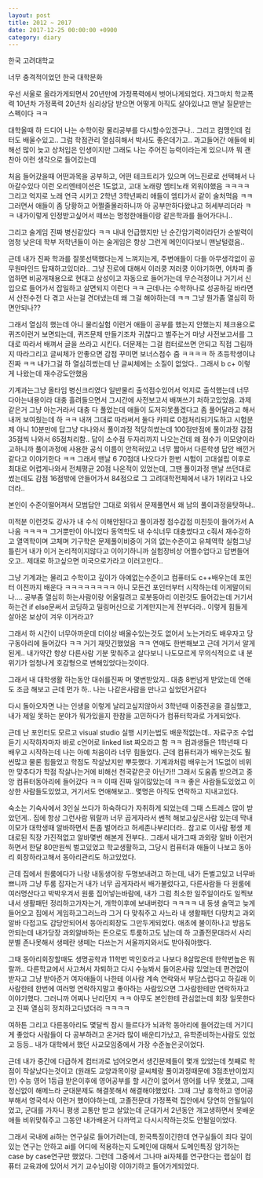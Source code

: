 ```yaml
---
layout: post
title: 2012 ~ 2017
date: 2017-12-25 00:00:00 +0900
category: diary
---
```

한국 고려대학교

너무 충격적이었던 한국 대학문화

우선 서울로 올라가게되면서 20년만에 가정폭력에서 벗어나게되었다. 자그마치 학교폭력 10년차 가정폭력 20년차 심리상담 받으면 어떻게 아직도 살아있냐고 맨날 질문받는 스펙이다 ㅋㅋ

대학올때 하 드디어 나는 수학이랑 물리공부를 다시할수있겠구나.. 그리고 컴맹인데 컴터도 배울수있고.. 그럼 학점관리 열심히해서 박사도 좋은데가고.. 과고들어간 애들에 비해선 많이 늦고 상처입은 인생이지만 그래도 나는 주어진 능력이라는게 있으니까 뭐 괜찬아 이런 생각으로 들어갔는데

처음 들어갔을때 어떤과목을 공부하고, 어떤 테크트리가 있으며 어느진로로 선택해서 나아갈수있다 이런 오리엔테이션은 1도없고, 고대 노래랑 엠티노래 외워야했음 ㅋㅋㅋㅋ 그리고 억지로 노래 연극 시키고 2학년 3학년짜리 애들이 엠티가서 같이 술처먹음 ㅋㅋ 그러면서 애들이 좀 당황하고 어쩔줄몰라하니까 아 공부만하다왔냐고 허세부리더라 ㅋㅋ 내가이렇게 인정받고싶어서 떼쓰는 멍청한애들이랑 같은학과를 들어가다니.. 

그리고 술게임 진짜 병신같았다 ㅋㅋ 내내 언급했지만 난 순간암기력이라던가 순발력이 엄청 낮은데 학부 저학년들이 아는 술게임은 항상 그런게 메인이다보니 맨날털렸음..

근데 내가 진짜 학과를 잘못선택했다는게 느껴지는게, 주변애들이 다들 아무생각없이 공무원마인드 탑재하고있더라.. 그냥 진로에 대해서 이러쿵 저러쿵 이야기하면, 어차피 졸업하면 비공개채용으로 현대고 삼성이고 자동으로 들어가는데 무슨걱정이냐 거기서 신입으로 들어가서 잡일하고 살면되지 이런다 ㅋㅋ 근데나는 수학하나로 성공하길 바라면서 산전수전 다 겪고 사는걸 견뎌냈는데 왜 그걸 해야하는데 ㅋㅋ 그냥 뭔가좀 열심히 하면안되나??

그래서 열심히 했는데 아니 물리실험 이런거 애들이 공부를 했는지 안했는지 체크용으로 퀴즈이런거 보면되는데, 퀴즈문제 만들기조차 귀찮다고 벌주는거 마냥 사전보고서를 그대로 따라서 배껴서 글을 쓰라고 시킨다. 더문제는 그걸 컴터로쓰면 안되고 직접 그림까지 따라그리고 글씨체가 안좋으면 감점 꾸미면 보너스점수 줌 ㅋㅋㅋㅋ 하 초등학생이냐 진짜 ㅋㅋ 내가그걸 하 열심히썼는데 난 글씨체에는 소질이 없었다.. 그래서 b c+ 이렇게 나왔는데 재수강도안했음

기계과는그냥 올타임 병신크리였다 일반물리 출석점수있어서 억지로 출석했는데 너무 다아는내용이라 대충 흘려들으면서 그시간에 사전보고서 배껴쓰기 처하고있었음. 
과제 같은거 그냥 아는거라서 대충 다 풀었는데 애들이 도저히못풀겠다고 좀 풀어달라고 해서 내꺼 보여줬는데 하 ㅋㅋ 내꺼 그대로 따라써서 둘다 카피로 0점처리되기도하고 시험문제 아니 10분만에 답그냥 다나와서 풀이과정 적당히썼는데 100점만점에 풀이과정 감점 35점씩 나와서 65점처리함.. 답이 소수점 두자리까지 나오는건데 왜 점수가 이모양이라고하니까 풀이과정에 사용한 공식 이름이 안적혀있고 너무 짧아서 다른학생 답안 배낀거같다고 이야기한다 ㅋㅋ
그래서 맨날 6 70점대 나오다가 한번 시험이 고대설립 이후로 최대로 어렵게나와서 전체평균 20점 나온적이 있었는데, 그땐 풀이과정 맨날 쓰던대로 썼는데도 감점 16점밖에 안들어가서 84점으로 그 고려대학전체에서 내가 1위라고 나오더라..

본인이 수준이떨어져서 모범답안 그대로 외워서 문제풀면서 왜 남의 풀이과정을탓하냐..

미적분 이런것도 강사가 내 수식 이해안된다고 풀이과정 점수감점 미친듯이 들어가서 A나옴 ㅋㅋㅋㅋ
그거뿐만이 아니었다 동역학도 내 수식너무 대충썼다고 c줘서 재수강하고 열역학이며 고체며 기구학은 문제풀이비중이 거의 없는수준이고 유체역학 실험그냥 틀린거 내가 이거 논리적이지않다고 이야기하니까 실험장비상 어쩔수업다고 답변들어오고.. 제대로 하고싶으면 미국으로가라고 이러고만다..

그냥 기계과는 물리고 수학이고 깊이가 아예없는수준이고 컴퓨터도 c++배우는데 포인터 이전까지 배운다 ㅋㅋㅋㅋㅋㅋㅋㅋ 아니 모든건 포인터부터 시작하는데 이게말이되나.... 공부좀 열심히 하는사람이랑 어울릴려고 로봇동아리 이런것도 들어갔는데 거기서하는건 if else문써서 코딩하고 밀링머신으로 기계만지는게 전부더라.. 이렇게 힘들게 살아온 보상이 겨우 이거라고?

그래서 하 시간이 너무아까운데 더이상 배울수있는것도 없어서 노는거라도 배우자고 당구동아리에 들어갔다 ㅋㅋ 거기 재밋긴했었음 ㅋㅋ 연애도 한번해보고 근데 거기서 알게된게.. 내가약간 항상 다른사람 기분 맞춰주고 살다보니 나도모르게 무의식적으로 내 분위기가 엄청나게 호감형으로 변해있었다는것이다. 

그래서 내 대학생활 하는동안 대쉬를진짜 머 몇번받았지.. 대충 8번넘게 받았는데 연애도 조금 해보고 근데 먼가 하.. 나는 나같은사람을 만나고 싶었던거같다

다시 돌아오자면 나는 인생을 이렇게 날리고싶지않아서 3학년때 이중전공을 결심했고, 내가 제일 못하는 분야가 뭐가있을지 한참을 고민하다가 컴퓨터학과로 가게되었다.

근데 난 포인터도 모르고 visual studio 실행 시키는법도 배운적없는데.. 자료구조 수업 듣기 시작하자마자 바로 c언어로 linked list 짜오라고 함 ㅋㅋ 컴과생들은 1학년때 다 배우고 시작하는데 나는 아예 처음이라 너무 힘들었다.
근데 컴퓨터과가 배우는것도 훨씬많고 물론 힘들었고 학점도 작살났지만 뿌듯했다. 기계과처럼 배우는거 1도없이 비위만 맞추다가 학점 작살나는거에 비해선 천국같은곳 아닌가!! 그래서 도움좀 받으려고 중앙 컴퓨터동아리에 들어갔다 ㅋㅋ 이때 진짜 일이많았는데 ㅋㅋ 좋은 사람들도있었고 이상한 사람들도있었고, 거기서도 연애해보고.. 몇명은 아직도 연락하고 지내고있다.

숙소는 기숙사에서 3인실 쓰다가 하숙하다가 자취하게 되었는데 그때 스트레스 많이 받았던게.. 집에 항상 그런사람 뭐랄까 너무 곱게자라서 쎈척 해보고싶은사람 있는데 막내이모가 대학생때 알바하면서 돈좀 벌어라고 허세존나부리더라.. 참고로 이사람 평생 제대로된 직장 가진적없고 알바몇번 해본게 전부다.. 그래서 내가그때 과외랑 알바 이런거하면서 한달 80만원씩 벌고있었고 학교생활하고, 그당시 컴퓨터과 애들이 나보고 동아리 회장하라고해서 동아리관리도 하고있었다.

근데 집에서 원룸에다가 나랑 내동생이랑 두명보내려고 하는데, 내가 돈벌고있고 너무바쁘니까 그냥 투룸 잡자는거 내가 너무 곱게자라서 배가불렀다고, 다른사람들 다 원룸에 여러명산다고 박박우겨서 원룸 집어넣는바람에, 내가 그럼 최소한 일주일이라도 일찍보내서 생활패턴 정리하고가자는거, 개학이후에 보내버렸다 ㅋㅋㅋㅋ 내 동생 술먹고 늦게들어오고 집에서 게임하고그러느라 그거 다 맞춰주고 사느라 내 생활패턴 다망치고 과외 알바 다접고도 감당안되어서 동아리회장도 그만두게되었다. 애초에 불이하나고 방음도안되는데 내가당장 과외알바하는 돈으로도 투룸하고도 남는데 하 고졸전문대라서 사리분별 존나못해서 생떼란 생떼는 다쓰는거 서울까지와서도 받아줘야했다.

그때 동아리회장할때도 생명공학과 11학번 박인호라고 나보다 8살많은데 한학번높은 뭐랄까.. 다른학교에서 사고쳐서 자퇴하고 다시 수능봐서 들어온사람 있었는데 편견없이 받자고 그냥 받아준거 여자애들이 나한테 이사람 계속 연락와서 부담스럽다고 하길래 이사람한테 한번에 여러명 연락하지말고 좋아하는 사람있으면 그사람한테만 연락하자고 이야기했다. 그러니까 어찌나 난리던지 ㅋㅋ 아무도 본인한테 관심없는데 회장 일못한다고 진짜 열심히 정치하고다녔더라 ㅋㅋㅋㅋ

여하튼 그리고 다른동아리도 몇달씩 잠시 들르다가 뇌과학 동아리에 들어갔는데 거기디게 좋았다 사람들이 다 공부하려고 온거라 많이 배운티가났고, 유학준비하는사람도 있었고 등등.. 내가 대학에서 했던 사교모임중에서 가장 수준높은곳이었다. 

근데 내가 중간에 다급하게 컴터과로 넘어오면서 생긴문제들이 몇개 있었는데
첫째로 학점이 작살났다는것이고 (원래도 교양과목이랑 글씨체랑 풀이과정때문에 3점초반이었지만) 수능 영어 1등급 받은이후에 영어공부를 할 시간이 없어서 영어를 너무 못했고, 그때 정신없이 해메느라 군대문제도 해결못해서 해결해야했었다. 그때 그냥 휴학하고 영어공부해서 영국석사 이런거 했어야하는데, 고졸전문대 가정폭력 집안에서 당연히 안될일이었고, 군대를 가자니 평생 고통만 받고 살았는데 군대가서 2년동안 개고생하면서 못배운애들 비위맞춰주고 그동안 내가배운거 다까먹고 다시시작하는것도 안될일이었다. 

그래서 국내에 ai하는 연구실로 들어가려는데, 한국특징이긴한데 연구실들이 죄다 깊이있는 연구는 안하고 ai를 어디에 적용하는지 도메인에 대해서 도메인특징 암기하는 case by case연구만 했었다. 그런데 그중에서 그나마 ai자체를 연구한다는 랩실이 컴퓨터 교육과에 있어서 거기 교수님이랑 이야기하고 들어가게되었다.



